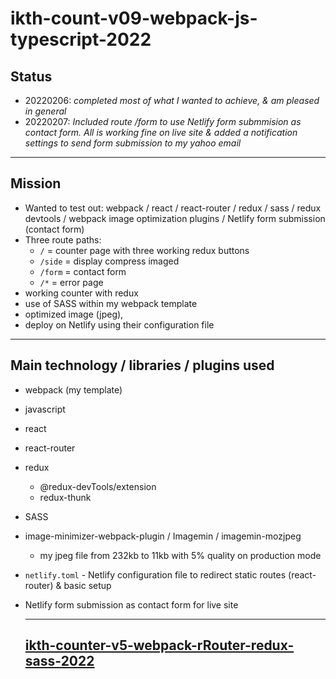 # ikth-count-v09-webpack-js-typescript-2022

## Status

- 20220206: _completed most of what I wanted to achieve, & am pleased in general_
- 20220207: _Included route /form to use Netlify form submmision as contact form. All is working fine on live site & added a notification settings to send form submission to my yahoo email_

---

## Mission

- Wanted to test out: webpack / react / react-router / redux / sass / redux devtools / webpack image optimization plugins / Netlify form submission (contact form)
- Three route paths:
  - `/` = counter page with three working redux buttons
  - `/side` = display compress imaged
  - `/form` = contact form
  - `/*` = error page
- working counter with redux
- use of SASS within my webpack template
- optimized image (jpeg),
- deploy on Netlify using their configuration file

---

## Main technology / libraries / plugins used

- webpack (my template)
- javascript
- react
- react-router
- redux
  - @redux-devTools/extension
  - redux-thunk
- SASS
- image-minimizer-webpack-plugin / Imagemin / imagemin-mozjpeg
  - my jpeg file from 232kb to 11kb with 5% quality on production mode
- `netlify.toml` - Netlify configuration file to redirect static routes (react-router) & basic setup
- Netlify form submission as contact form for live site

  ***

  ## [ikth-counter-v5-webpack-rRouter-redux-sass-2022](https://github.com/RechadSalma/ikth-counter-v5-webpack-rRouter-redux-sass-2022)
